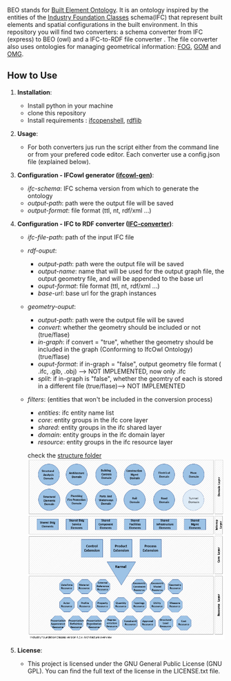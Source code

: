 BEO stands for [Built Element Ontology](https://cramonell.github.io/beo/actual/index-en.html). It is an ontology inspired by  the entities of the [Industry Foundation Classes](https://ifc43-docs.standards.buildingsmart.org/) schema(IFC) that represent built elements and spatial configurations in the built environment. In this repository you will find two converters: a schema converter from IFC (express) to BEO (owl) and a IFC-to-RDF file converter . The file converter also uses ontologies for managing geometrical information: [FOG](https://mathib.github.io/fog-ontology/), [GOM](https://mathib.github.io/gom-ontology/#) and [OMG](https://w3id.org/omg#).


## How to Use
1. **Installation**:
   - Install python in your machine
   - clone this repository
   - Install requirements : [ifcopenshell](https://ifcopenshell.org/), [rdflib](https://rdflib.readthedocs.io/en/stable/index.html)

2. **Usage**:
   - For both converters jus  run the script  either from the command line or from your prefered code editor. Each converter use a config.json file (explained below).
  
3. **Configuration - IFCowl generator ([ifcowl-gen](https://github.com/cramonell/ifcowl/tree/main/ifcowl-gen))**:
   - *ifc-schema*: IFC schema version from which to generate the ontology
   - *output-path*: path were the output file will be saved
   - *output-format*: file format (ttl, nt, rdf/xml ...)

4. **Configuration - IFC to RDF converter ([IFC-converter](https://github.com/cramonell/ifcowl/tree/main/IFC-converter))**:
   - *ifc-file-path*: path of the input IFC file
   - *rdf-ouput*:
        - *output-path*: path were the output file will be saved
        - *output-name*: name that will be used for the output graph file, the output geometry file, and will be appended to the base url
        - *ouput-format*: file format (ttl, nt, rdf/xml ...)
        - *base-url*: base url for the graph instances
    - *geometry-ouput*:
        - *output-path*: path were the output file will be saved
        - *convert*: whether the geometry should be included or not (true/flase)
        - *in-graph*: if convert = "true", whether the geometry should be included in the graph (Conforming to IfcOwl Ontology) (true/flase)
        - *ouput-format*: if in-graph = "false", output geometry file format ( .ifc, .glb, .obj) --> NOT IMPLEMENTED, now only .ifc
        - *split*: if in-graph is "false", whether the geomtry of each is stored in a different file (true/flase)--> NOT IMPLEMENTED
   - *filters*:  (entities that won't be included in the  conversion process)
        - *entities*: ifc entity  name list
        - *core*: entity groups in the ifc core layer
        - *shared*: entity groups in the ifc shared layer
        - *domain*: entity groups in the ifc domain layer
        - *resource*: entity groups in the ifc resource layer

        check the [structure folder](https://github.com/cramonell/ifcowl/tree/main/IFC-converter/schema_structure)
        ![alt text](ifc-layers.png)
        
        

5. **License**:
   - This project is licensed under the GNU General Public License (GNU GPL). You can find the full text of the license in the LICENSE.txt file.




